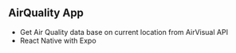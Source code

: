 ## AirQuality App 
- Get Air Quality data base on current location from AirVisual API
- React Native with Expo

